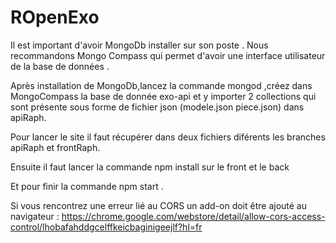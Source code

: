 # ROpenExo

Il est important d'avoir MongoDb installer sur son poste .
Nous recommandons Mongo Compass qui permet d'avoir une interface utilisateur de la base de données .

Après installation de MongoDb,lancez la commande mongod ,créez dans MongoCompass la base de donnée exo-api et y importer 2 collections qui sont présente sous forme de fichier json (modele.json piece.json) dans apiRaph.

Pour lancer le site il faut récupérer dans deux fichiers diférents les branches apiRaph et frontRaph.

Ensuite il faut lancer la commande npm install sur le front et le back

Et pour finir la commande npm start .





Si vous rencontrez une erreur lié au CORS un add-on doit être ajouté au navigateur :
https://chrome.google.com/webstore/detail/allow-cors-access-control/lhobafahddgcelffkeicbaginigeejlf?hl=fr


